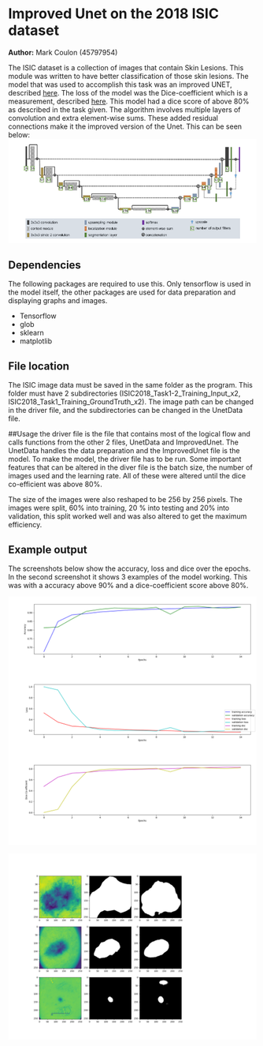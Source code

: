 # Improved Unet on the 2018 ISIC dataset 
**Author:** Mark Coulon (45797954)

The ISIC dataset is a collection of images that contain Skin Lesions. This module was written to have better classification of those skin lesions. The model that was used to accomplish this task was an improved UNET, described [here](https://arxiv.org/abs/1802.10508v1). The loss of the model was the Dice-coefficient which is a measurement, described [here](https://en.wikipedia.org/wiki/S%C3%B8rensen%E2%80%93Dice_coefficient). This model had a dice score of above 80% as described in the task given.
The algorithm involves multiple layers of convolution and extra element-wise sums. These added residual connections make it the improved version of the Unet. This can be seen below:
![Improved Unet](UnetArch.PNG)


## Dependencies
The following packages are required to use this. Only tensorflow is used in the model itself, the other packages are used for data preparation and displaying graphs and images.
- Tensorflow
- glob
- sklearn
- matplotlib

## File location
The ISIC image data must be saved in the same folder as the program. This folder must have 2 subdirectories (ISIC2018_Task1-2_Training_Input_x2, ISIC2018_Task1_Training_GroundTruth_x2). The image path can be changed in the driver file, and the subdirectories can be changed in the UnetData file.

##Usage
the driver file is the file that contains most of the logical flow and calls functions from the other 2 files, UnetData and ImprovedUnet. The UnetData handles the data preparation and the ImprovedUnet file is the model. To make the model, the driver file has to be run. Some important features that can be altered in the diver file is the batch size, the number of images used and the learning rate. All of these were altered until the dice co-efficient was above 80%.

The size of the images were also reshaped to be 256 by 256 pixels. 
The images were split, 60% into training, 20 % into testing and 20% into validation, this split worked well and was also altered to get the maximum efficiency. 

## Example output
The screenshots below show the accuracy, loss and dice over the epochs. In the second screenshot it shows 3 examples of the model working. This was with a accuracy above 90% and a dice-coefficient score above 80%. 

![History](History.png)

![Predictions](predictions.png)
